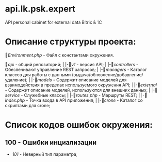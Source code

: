 # api.lk.psk.expert
API personal cabinet for external data Bitrix &amp; 1C

# Описание структуры проекта:

📄*Environment.php* - Файл с константами окружения.

📂*api* - общий репозиторий;
|
|-📂*v1* - версия API;
| |-📁*controllers*     - Обеспечивают управление REST запросов;
| |-📁*managers*        - Каталог классов для работы с данными (выдача/обновление/добавление/удаление);
| |-📂*models*          - Содержит описание моделей для взаимодействия в пределах используемого окружения API;
|   |-📁*external*      - Содержит описание моделей, используются для внешних данных;
| |-📁*service*         - Служебные классы;
| |-📄*routes.php*      - Маршруты REST;
| |-📄*index.php*       - Точка входа в API приложения; 
|
|-📁*crone* - Каталог со скриптами для crone;

# Список кодов ошибок окружения:
## 100 - Ошибки инциализации
+ *101* - Неверный тип параметра;